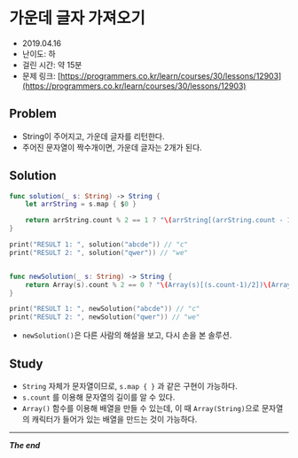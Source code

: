 # 가운데 글자 가져오기
- 2019.04.16
- 난이도: 하
- 걸린 시간: 약 15분
- 문제 링크: [https://programmers.co.kr/learn/courses/30/lessons/12903](https://programmers.co.kr/learn/courses/30/lessons/12903)

## Problem
- String이 주어지고, 가운데 글자를 리턴한다.
- 주어진 문자열이 짝수개이면, 가운데 글자는 2개가 된다.

## Solution

```swift
func solution(_ s: String) -> String {
    let arrString = s.map { $0 }

    return arrString.count % 2 == 1 ? "\(arrString[(arrString.count - 1) / 2])" : "\(arrString[(arrString.count - 1) / 2])\(arrString[(arrString.count - 1) / 2 + 1])"
}

print("RESULT 1: ", solution("abcde")) // "c"
print("RESULT 2: ", solution("qwer")) // "we"


func newSolution(_ s: String) -> String {
    return Array(s).count % 2 == 0 ? "\(Array(s)[(s.count-1)/2])\(Array(s)[(s.count-1)/2 + 1])" : "\(Array(s)[(s.count-1)/2])"
}

print("RESULT 1: ", newSolution("abcde")) // "c"
print("RESULT 2: ", newSolution("qwer")) // "we"
```
- `newSolution()`은 다른 사람의 해설을 보고, 다시 손을 본 솔루션.

## Study
- `String` 자체가 문자열이므로, `s.map { }` 과 같은 구현이 가능하다.
- `s.count` 를 이용해 문자열의 길이를 알 수 있다.
- `Array()` 함수를 이용해 배열을 만들 수 있는데, 이 때 `Array(String)`으로 문자열의 캐릭터가 들어가 있는 배열을 만드는 것이 가능하다.


---
***The end***